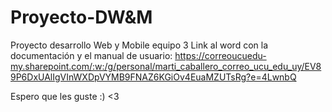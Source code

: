 # Proyecto-DW&M
Proyecto desarrollo Web y Mobile equipo 3
Link al word con la documentación y el manual de usuario: https://correoucuedu-my.sharepoint.com/:w:/g/personal/marti_caballero_correo_ucu_edu_uy/EV89P6DxUAlIgVInWXDpVYMB9FNAZ6KGiOv4EuaMZUTsRg?e=4LwnbQ

Espero que les guste :) <3
